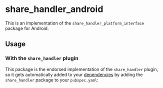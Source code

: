 # share_handler_android

This is an implementation of the `share_handler_platform_interface` package for Android.

## Usage

### With the `share_handler` plugin

This package is the endorsed implementation of the `share_handler` plugin, so it gets automatically added to your [dependencies](https://flutter.dev/platform-plugins/) by adding the `share_handler` package to your `pubspec.yaml`:
